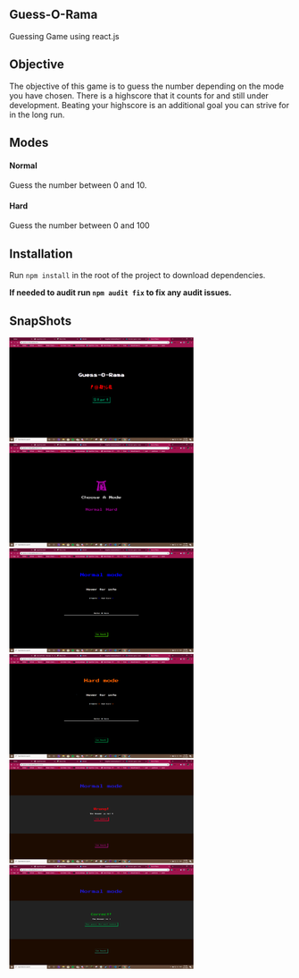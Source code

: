 ## Guess-O-Rama

Guessing Game using react.js

## Objective

The objective of this game is to guess the number depending on the mode you have chosen. There is a highscore 
that it counts for and still under development. Beating your highscore is an additional goal you can strive for
in the long run.

## Modes

#### Normal

Guess the number between 0 and 10.

#### Hard

Guess the number between 0 and 100


## Installation
 
 Run ``` npm install ``` in the root of the project to download dependencies.

 **If needed to audit run ``` npm audit fix ``` to fix any audit issues.**


## SnapShots
<img src="./public/assets/Home.png" alt="Guess-o-Rama"  width="330"/>
<img src="./public/assets/Mode.png" alt="Guess-o-Rama"  width="330"/>
<img src="./public/assets/Normal.png" alt="Guess-o-Rama"  width="330"/>
<img src="./public/assets/Hard.png" alt="Guess-o-Rama"  width="330"/>
<img src="./public/assets/Wrong.png" alt="Guess-o-Rama"  width="330"/>
<img src="./public/assets/Right.png" alt="Guess-o-Rama"  width="330"/>